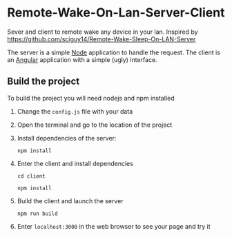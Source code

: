 # Remote-Wake-On-Lan-Server-Client
Sever and client to remote wake any device in your lan. Inspired by https://github.com/sciguy14/Remote-Wake-Sleep-On-LAN-Server

The server is a simple [Node](https://nodejs.org/) application to handle the request. The client is an [Angular](https://angular.io/)
application with a simple (ugly) interface.

## Build the project

To build the project you will need nodejs and npm installed
1. Change the `config.js` file with your data 
1. Open the terminal and go to the location of the project
2. Install dependencies of the server:

    `npm install`

3. Enter the client and install dependencies

    `cd client`

    `npm install`

4. Build the client and launch the server

    `npm run build`
    
5. Enter `localhost:3000` in the web browser to see your page and try it
